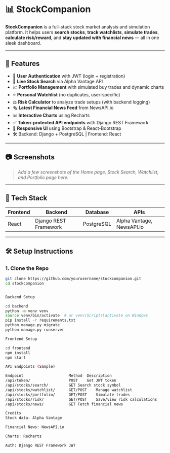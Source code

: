 # 📊 StockCompanion

**StockCompanion** is a full-stack stock market analysis and simulation platform. It helps users **search stocks**, **track watchlists**, **simulate trades**, **calculate risk/reward**, and **stay updated with financial news** — all in one sleek dashboard.

---

## 🚀 Features

- 🔐 **User Authentication** with JWT (login + registration)
- 🔎 **Live Stock Search** via Alpha Vantage API
- 📈 **Portfolio Management** with simulated buy trades and dynamic charts
- ⭐ **Personal Watchlist** (no duplicates, user-specific)
- ⚖️ **Risk Calculator** to analyze trade setups (with backend logging)
- 🗞️ **Latest Financial News Feed** from NewsAPI.io
- 📊 **Interactive Charts** using Recharts
- ✅ **Token-protected API endpoints** with Django REST Framework
- 🎨 **Responsive UI** using Bootstrap & React-Bootstrap
- 🛠️ Backend: Django + PostgreSQL | Frontend: React

---

## 📷 Screenshots

> _Add a few screenshots of the Home page, Stock Search, Watchlist, and Portfolio page here._

---

## 🧰 Tech Stack

| Frontend | Backend | Database | APIs |
|----------|---------|----------|------|
| React    | Django REST Framework | PostgreSQL | Alpha Vantage, NewsAPI.io |

---

## 🛠️ Setup Instructions

### 1. Clone the Repo

```bash
git clone https://github.com/yourusername/stockcompanion.git
cd stockcompanion


Backend Setup

cd backend  
python -m venv venv
source venv/bin/activate  # or venv\Scripts\activate on Windows
pip install -r requirements.txt
python manage.py migrate
python manage.py runserver

Frontend Setup

cd frontend  
npm install
npm start

API Endpoints (Sample)

Endpoint	                Method	Description
/api/token/	                POST	Get JWT token
/api/stocks/search/	        GET	Search stock symbol
/api/stocks/watchlist/	    GET/POST	Manage watchlist
/api/stocks/portfolio/	    GET/POST	Simulate trades
/api/stocks/risk/	        GET/POST	Save/view risk calculations
/api/stocks/news/	        GET	Fetch financial news

Credits
Stock data: Alpha Vantage

Financial News: NewsAPI.io

Charts: Recharts

Auth: Django REST Framework JWT